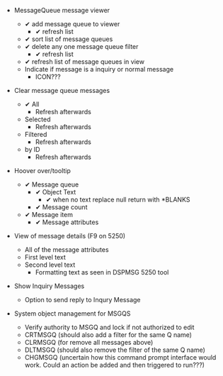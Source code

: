 *  MessageQueue message viewer
    *  ✔ add message queue to viewer 
        *  ✔ refresh list
    *  ✔ sort list of message queues 
    *  ✔ delete any one message queue filter 
        *  ✔ refresh list
    *  ✔ refresh list of message queues in view
    *  Indicate if message is a inquiry or normal message
        *  ICON???
*  Clear message queue messages
    *  ✔ All 
        *  Refresh afterwards
    *  Selected
        *  Refresh afterwards
    *  Filtered
        *  Refresh afterwards
    *  by ID
        *  Refresh afterwards
*  Hoover over/tooltip 
    *  ✔ Message queue 
        *  ✔ Object Text 
            *  ✔ when no text replace null return with *BLANKS
        *  ✔ Message count 
    *  ✔ Message item 
        *  ✔ Message attributes 
*  View of message details (F9 on 5250)
    *  All of the message attributes
    *  First level text
    *  Second level text
        *  Formatting text as seen in DSPMSG 5250 tool
*  Show Inquiry Messages
    *  Option to send reply to Inqury Message

*  System object management for MSGQS
    *  Verify authority to MSGQ and lock if not authorized to edit
    *  CRTMSGQ (should also add a filter for the same Q name)
    *  CLRMSGQ (for remove all messages above)
    *  DLTMSGQ (should also remove the filter of the same Q name)
    *  CHGMSGQ (uncertain how this command prompt interface would work.  Could an action be added and then triggered to run???)